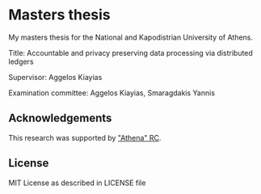# Masters thesis

My masters thesis for the National and Kapodistrian University of Athens.

Title: Αccountable and privacy preserving  data processing via distributed ledgers

Supervisor: Aggelos Kiayias

Examination committee: Aggelos Kiayias, Smaragdakis Yannis

## Acknowledgements

This research was supported by ["Athena" RC](https://www.athena-innovation.gr/en).

## License
MIT License as described in LICENSE file
